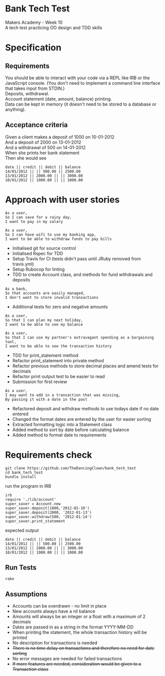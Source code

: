 # Bank Tech Test
Makers Academy - Week 10  
A tech test practicing OO design and TDD skills  

# Specification
## Requirements
You should be able to interact with your code via a REPL like IRB or the JavaScript console. (You don't need to implement a command line interface that takes input from STDIN.)  
Deposits, withdrawal.  
Account statement (date, amount, balance) printing.  
Data can be kept in memory (it doesn't need to be stored to a database or anything).  
## Acceptance criteria
Given a client makes a deposit of 1000 on 10-01-2012  
And a deposit of 2000 on 13-01-2012  
And a withdrawal of 500 on 14-01-2012  
When she prints her bank statement  
Then she would see  
```
date || credit || debit || balance  
14/01/2012 || || 500.00 || 2500.00  
13/01/2012 || 2000.00 || || 3000.00  
10/01/2012 || 1000.00 || || 1000.00
```
# Approach with user stories
```
As a user,  
So I can save for a rainy day,  
I want to pay in my salary
```
```
As a user,  
So I can have wifi to use my banking app,  
I want to be able to withdraw funds to pay bills
```
* Initialised git for source control
* Initialised Rspec for TDD
* Setup Travis for CI (tests didn't pass until JRuby removed from travis.yml)
* Setup Rubocop for linting
* TDD to create Account class, and methods for fund withdrawals and deposits
```
As a bank,  
So that accounts are easily managed,  
I don't want to store invalid transactions
```
* Additional tests for zero and negative amounts
```
As a user,  
So that I can plan my next holiday,  
I want to be able to see my balance
```
```
As a user,  
So that I can use my partner's extravagant spending as a bargaining tool,  
I want to be able to see the transaction history
```
* TDD for print_statement method
* Refactor print_statement into private method
* Refactor previous methods to store decimal places and amend tests for decimals
* Refactor print output test to be easier to read
* Submission for first review
```
As a user,  
I may want to add in a transaction that was missing,  
By passing it with a date in the past
```
* Refactored deposit and withdraw methods to use todays date if no date entered
* Changed the format dates are entered by the user for easier sorting
* Extracted formatting logic into a Statement class
* Added method to sort by date before calculating balance
* Added method to format date to requirements
# Requirements check
```
git clone https://github.com/TheDancingClown/bank_tech_test
cd bank_tech_test
bundle install
```
run the program in IRB
```
irb
require './lib/account'
super_saver = Account.new
super_saver.deposit(1000,'2012-01-10')
super_saver.deposit(2000, '2012-01-13')
super_saver.withdraw(500, '2012-01-14')
super_saver.print_statement
```
expected output
```
date || credit || debit || balance
14/01/2012 || || 500.00 || 2500.00
13/01/2012 || 2000.00 || || 3000.00
10/01/2012 || 1000.00 || || 1000.00
```
## Run Tests
```
rake
```
## Assumptions
* Accounts can be overdrawn - no limit in place
* New accounts always have a nil balance
* Amounts will always be an integer or a float with a maximum of 2 decimals
* Dates are passed in as a string in the format YYYY-MM-DD
* When printing the statement, the whole transaction history will be printed
* No description for transactions is needed
* ~~There is no time delay on transactions and therefore no need for date sorting~~
* No error messages are needed for failed transactions
* ~~If more features are needed, consideration would be given to a Transaction class~~
